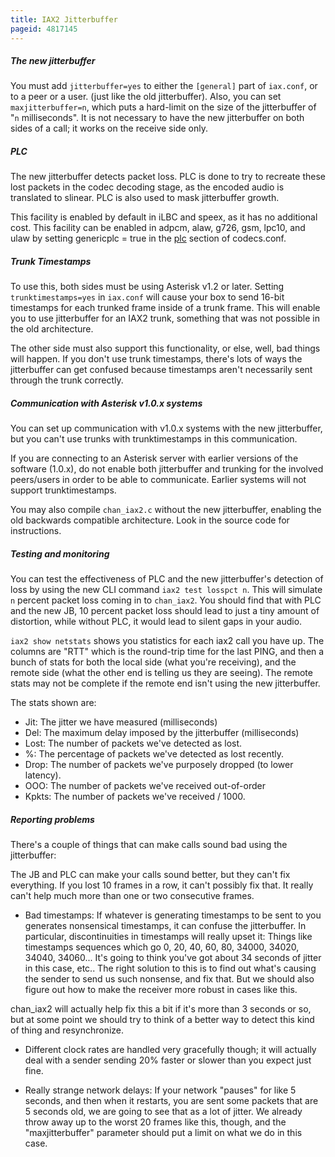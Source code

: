 ```yaml
---
title: IAX2 Jitterbuffer
pageid: 4817145
---
```


##### The new jitterbuffer


You must add `jitterbuffer=yes` to either the `[general]` part of `iax.conf`, or to a peer or a user. (just like the old jitterbuffer). Also, you can set `maxjitterbuffer=n`, which puts a hard-limit on the size of the jitterbuffer of "`n` milliseconds". It is not necessary to have the new jitterbuffer on both sides of a call; it works on the receive side only.


##### PLC


The new jitterbuffer detects packet loss. PLC is done to try to recreate these lost packets in the codec decoding stage, as the encoded audio is translated to slinear. PLC is also used to mask jitterbuffer growth. 


This facility is enabled by default in iLBC and speex, as it has no additional cost. This facility can be enabled in adpcm, alaw, g726, gsm, lpc10, and ulaw by setting genericplc = true in the [plc](/plc) section of codecs.conf.


##### Trunk Timestamps


To use this, both sides must be using Asterisk v1.2 or later. Setting `trunktimestamps=yes` in `iax.conf` will cause your box to send 16-bit timestamps for each trunked frame inside of a trunk frame. This will enable you to use jitterbuffer for an IAX2 trunk, something that was not possible in the old architecture. 


The other side must also support this functionality, or else, well, bad things will happen. If you don't use trunk timestamps, there's lots of ways the jitterbuffer can get confused because timestamps aren't necessarily sent through the trunk correctly.


##### Communication with Asterisk v1.0.x systems


You can set up communication with v1.0.x systems with the new jitterbuffer, but you can't use trunks with trunktimestamps in this communication.


If you are connecting to an Asterisk server with earlier versions of the software (1.0.x), do not enable both jitterbuffer and trunking for the involved peers/users in order to be able to communicate. Earlier systems will not support trunktimestamps. 


You may also compile `chan_iax2.c` without the new jitterbuffer, enabling the old backwards compatible architecture. Look in the source code for instructions.


##### Testing and monitoring


You can test the effectiveness of PLC and the new jitterbuffer's detection of loss by using the new CLI command `iax2 test losspct n`. This will simulate `n` percent packet loss coming in to `chan_iax2`. You should find that with PLC and the new JB, 10 percent packet loss should lead to just a tiny amount of distortion, while without PLC, it would lead to silent gaps in your audio. 


`iax2 show netstats` shows you statistics for each iax2 call you have up. The columns are "RTT" which is the round-trip time for the last PING, and then a bunch of stats for both the local side (what you're receiving), and the remote side (what the other end is telling us they are seeing). The remote stats may not be complete if the remote end isn't using the new jitterbuffer. 


The stats shown are:


* Jit: The jitter we have measured (milliseconds)
* Del: The maximum delay imposed by the jitterbuffer (milliseconds)
* Lost: The number of packets we've detected as lost.
* %: The percentage of packets we've detected as lost recently.
* Drop: The number of packets we've purposely dropped (to lower latency).
* OOO: The number of packets we've received out-of-order
* Kpkts: The number of packets we've received / 1000.


##### Reporting problems


There's a couple of things that can make calls sound bad using the jitterbuffer:


The JB and PLC can make your calls sound better, but they can't fix everything. If you lost 10 frames in a row, it can't possibly fix that. It really can't help much more than one or two consecutive frames.


* Bad timestamps: If whatever is generating timestamps to be sent to you generates nonsensical timestamps, it can confuse the jitterbuffer. In particular, discontinuities in timestamps will really upset it: Things like timestamps sequences which go 0, 20, 40, 60, 80, 34000, 34020, 34040, 34060... It's going to think you've got about 34 seconds of jitter in this case, etc.. The right solution to this is to find out what's causing the sender to send us such nonsense, and fix that. But we should also figure out how to make the receiver more robust in cases like this.  

chan\_iax2 will actually help fix this a bit if it's more than 3 seconds or so, but at some point we should try to think of a better way to detect this kind of thing and resynchronize.


* Different clock rates are handled very gracefully though; it will actually deal with a sender sending 20% faster or slower than you expect just fine.


* Really strange network delays: If your network "pauses" for like 5 seconds, and then when it restarts, you are sent some packets that are 5 seconds old, we are going to see that as a lot of jitter. We already throw away up to the worst 20 frames like this, though, and the "maxjitterbuffer" parameter should put a limit on what we do in this case.


